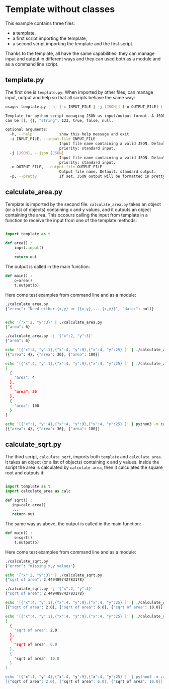 # Template without classes

This example contains three files: 
  - a template, 
  - a first  script importing the template,
  - a second script importing the template and the first script.

Thanks to the template, all have the same capabilities: they can manage input and output in different ways and they can used both as a module and as a command line script.

## template.py


The first one is `template.py`.
When imported by other files, can manage input, output and help so that all scripts behave the same way:

```bash  
usage: template.py [-h] [-i INPUT_FILE | -j [JSON]] [-o OUTPUT_FILE] [-p]

Template for python script managing JSON as input/output format. A JSON file
can be [], {}, "string", 123, true, false, null.

optional arguments:
  -h, --help            show this help message and exit
  -i INPUT_FILE, --input-file INPUT_FILE
                        Input file name containing a valid JSON. Default and
                        priority: standard input.
  -j [JSON], --json [JSON]
                        Input file name containing a valid JSON. Default and
                        priority: standard input.
  -o OUTPUT_FILE, --output-file OUTPUT_FILE
                        Output file name. Default: standard output.
  -p, --pretty          If set, JSON output will be formatted in pretty print.
```

## calculate_area.py

Template is imported by the second file. `calculate_area.py` takes an object (or a list of objects) containing x and y values, and it outputs an object containing the area. This occours calling the input from template in a function to receive the input from one of the template methods:

```python

import template as t

def area() :
    inp=t.input()
    ...
    return out
```

The output is called in the main function:


```python
def main() :
    o=area()
    t.output(o)
```

Here come test examples from command line and as a module:


```bash
./calculate_area.py
{"error": "Need either {x,y} or [{x,y},...,{x,y}]", "data:": null}


echo '{"x":2, "y":3}' | ./calculate_area.py
{"area": 6}

./calculate_area.py -j '{"x":2, "y":3}'
{"area": 6}

echo '[{"x":4, "y":1},{"x":4, "y":9},{"x":4, "y":25} ]' | ./calculate_area.py
[{"area": 4}, {"area": 36}, {"area": 100}]

echo '[{"x":4, "y":1},{"x":4, "y":9},{"x":4, "y":25} ]' | ./calculate_area.py -p
[
  {
    "area": 4
  },
  {
    "area": 36
  },
  {
    "area": 100
  }
]

echo '[{"x":1, "y":4},{"x":4, "y":9},{"x":4, "y":25} ]' | python3 -m calculate_area
[{"area": 4}, {"area": 36}, {"area": 100}]
```


## calculate_sqrt.py


The third script, `calculate_sqrt`, imports both `template` and `calculate_area`. It takes an object (or a list of objects) containing x and y values. Inside the script the area is calculated by `calculate area`, then  it calculates the square root and outputs it:

```python

import template as t 
import calculate_area as calc 

def sqrt() : 
   inp=calc.area()
   ...
   return out

```

The same way as above, the output is called in the main function:


```python
def main() :
    o=sqrt()
    t.output(o)
```

Here come test examples from command line and as a module:


```bash  
./calculate_sqrt.py
{"error": "missing x,y values"}

echo '{"x":2, "y":3}' | ./calculate_sqrt.py
{"sqrt of area": 2.449489742783178}

./calculate_sqrt.py -j '{"x":2, "y":3}'
{"sqrt of area": 2.449489742783178}

echo '[{"x":4, "y":1},{"x":4, "y":9},{"x":4, "y":25} ]' | ./calculate_sqrt.py
[{"sqrt of area": 2.0}, {"sqrt of area": 6.0}, {"sqrt of area": 10.0}]

echo '[{"x":4, "y":1},{"x":4, "y":9},{"x":4, "y":25} ]' | ./calculate_sqrt.py -p
[
  {
    "sqrt of area": 2.0
  },
  {
    "sqrt of area": 6.0
  },
  {
    "sqrt of area": 10.0
  }
]

echo '[{"x":1, "y":4},{"x":4, "y":9},{"x":4, "y":25} ]' | python3 -m calculate_sqrt
[{"sqrt of area": 2.0}, {"sqrt of area": 6.0}, {"sqrt of area": 10.0}]

```
 
